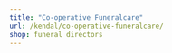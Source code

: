 ```yaml
---
title: "Co-operative Funeralcare"
url: /kendal/co-operative-funeralcare/
shop: funeral directors
---
```

